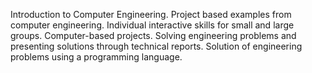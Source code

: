 Introduction to Computer Engineering. Project based examples from computer engineering. Individual interactive skills for small and large groups. Computer-based projects. Solving engineering problems and presenting solutions through technical reports. Solution of engineering problems using a programming language.

<!---
WillRoepsch/WillRoepsch is a ✨ special ✨ repository because its `README.md` (this file) appears on your GitHub profile.
You can click the Preview link to take a look at your changes.
--->
